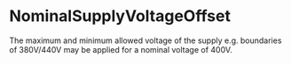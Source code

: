 NominalSupplyVoltageOffset
==========================

The maximum and minimum allowed voltage of the supply e.g. boundaries of 380V/440V may be applied for a nominal voltage of 400V.
